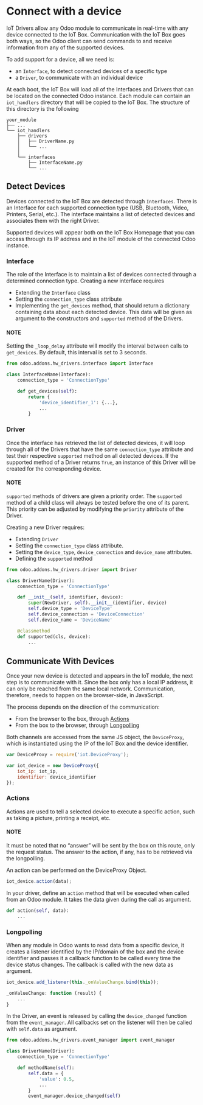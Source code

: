 # Connect with a device

IoT Drivers allow any Odoo module to communicate in real-time with any device
connected to the IoT Box. Communication with the IoT Box goes both ways, so the
Odoo client can send commands to and receive information from any of the
supported devices.

To add support for a device, all we need is:

- an `Interface`, to detect connected devices of a specific type
- a `Driver`, to communicate with an individual device

At each boot, the IoT Box will load all of the Interfaces and Drivers that can
be located on the connected Odoo instance. Each module can contain an
`iot_handlers` directory that will be copied to the IoT Box. The structure of
this directory is the following

```text
your_module
├── ...
└── iot_handlers
    ├── drivers
    │   ├── DriverName.py
    │   └── ...
    │
    └── interfaces
        ├── InterfaceName.py
        └── ...
```

## Detect Devices

Devices connected to the IoT Box are detected through `Interfaces`. There is an
Interface for each supported connection type (USB, Bluetooth, Video,
Printers, Serial, etc.). The interface maintains a list of detected devices
and associates them with the right Driver.

Supported devices will appear both on the IoT Box Homepage that you can access
through its IP address and in the IoT module of the connected Odoo instance.

### Interface

The role of the Interface is to maintain a list of devices connected through a
determined connection type. Creating a new interface requires

- Extending the `Interface` class
- Setting the `connection_type` class attribute
- Implementing the `get_devices` method, that should return a dictionary
  containing data about each detected device. This data will be given as
  argument to the constructors and `supported` method of the Drivers.

#### NOTE
Setting the `_loop_delay` attribute will modify the interval between calls
to `get_devices`. By default, this interval is set to 3 seconds.

```python
from odoo.addons.hw_drivers.interface import Interface

class InterfaceName(Interface):
    connection_type = 'ConnectionType'

    def get_devices(self):
        return {
            'device_identifier_1': {...},
            ...
        }
```

### Driver

Once the interface has retrieved the list of detected devices, it will loop
through all of the Drivers that have the same `connection_type` attribute and
test their respective `supported` method on all detected devices. If the
supported method of a Driver returns `True`, an instance of this Driver will be
created for the corresponding device.

#### NOTE
`supported` methods of drivers are given a priority order. The `supported`
method of a child class will always be tested before the one of its parent.
This priority can be adjusted by modifying the `priority` attribute of the
Driver.

Creating a new Driver requires:

- Extending `Driver`
- Setting the `connection_type` class attribute.
- Setting the `device_type`, `device_connection` and `device_name` attributes.
- Defining the `supported` method

```python
from odoo.addons.hw_drivers.driver import Driver

class DriverName(Driver):
    connection_type = 'ConnectionType'

    def __init__(self, identifier, device):
        super(NewDriver, self).__init__(identifier, device)
        self.device_type = 'DeviceType'
        self.device_connection = 'DeviceConnection'
        self.device_name = 'DeviceName'

    @classmethod
    def supported(cls, device):
        ...
```

## Communicate With Devices

Once your new device is detected and appears in the IoT module, the next step
is to communicate with it. Since the box only has a local IP address, it can
only be reached from the same local network. Communication, therefore, needs to
happen on the browser-side, in JavaScript.

The process depends on the direction of the communication:
- From the browser to the box, through [Actions]()
- From the box to the browser, through [Longpolling]()

Both channels are accessed from the same JS object, the `DeviceProxy`, which is
instantiated using the IP of the IoT Box and the device identifier.

```javascript
var DeviceProxy = require('iot.DeviceProxy');

var iot_device = new DeviceProxy({
    iot_ip: iot_ip,
    identifier: device_identifier
});
```

### Actions

Actions are used to tell a selected device to execute a specific action,
such as taking a picture, printing a receipt, etc.

#### NOTE
It must be noted that no “answer” will be sent by the box on this route,
only the request status. The answer to the action, if any, has to be
retrieved via the longpolling.

An action can be performed on the DeviceProxy Object.

```javascript
iot_device.action(data);
```

In your driver, define an `action` method that will be executed when called
from an Odoo module. It takes the data given during the call as argument.

```python
def action(self, data):
    ...
```

### Longpolling

When any module in Odoo wants to read data from a specific device, it creates a
listener identified by the IP/domain of the box and the device identifier and
passes it a callback function to be called every time the device status
changes. The callback is called with the new data as argument.

```javascript
iot_device.add_listener(this._onValueChange.bind(this));

_onValueChange: function (result) {
    ...
}
```

In the Driver, an event is released by calling the `device_changed` function
from the `event_manager`. All callbacks set on the listener will then be called
with `self.data` as argument.

```python
from odoo.addons.hw_drivers.event_manager import event_manager

class DriverName(Driver):
    connection_type = 'ConnectionType'

    def methodName(self):
        self.data = {
            'value': 0.5,
            ...
        }
        event_manager.device_changed(self)
```
